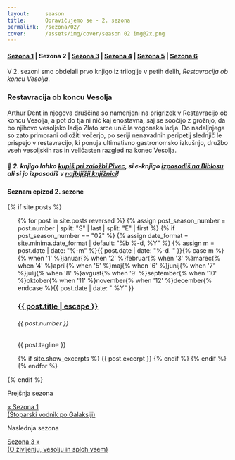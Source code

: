 ```yaml
---
layout:     season
title:      Opravičujemo se - 2. sezona
permalink:  /sezona/02/
cover:      /assets/img/cover/season 02 img@2x.png
---
```


#### [Sezona 1](../01) | Sezona 2 | [Sezona 3](../03) | [Sezona 4](../04) | [Sezona 5](../05) | [Sezona 6](../06)

V 2. sezoni smo obdelali prvo knjigo iz trilogije v petih delih, *Restavracija ob koncu Vesolja*.

### Restavracija ob koncu Vesolja

Arthur Dent in njegova druščina so namenjeni na prigrizek v Restavracijo ob koncu Vesolja, a pot do tja ni nič kaj enostavna, saj se soočijo z grožnjo, da bo njihovo vesoljsko ladjo Zlato srce uničila vogonska ladja. Do nadaljnjega so zato primorani odložiti večerjo, po seriji nenavadnih peripetij slednjič le prispejo v restavracijo, ki ponuja ultimativno gastronomsko izkušnjo, družbo vseh vesoljskih ras in veličasten razgled na konec Vesolja.

##### 📖 2. knjigo lahko [kupiš pri založbi Pivec](https://zalozba-pivec.com/knjigarna/restavracija-ob-koncu-vesolja/), si e-knjigo [izposodiš na Biblosu](https://www.biblos.si/isbn/9789616897938) ali si jo izposodiš v [najbljižji knjižnici](https://www.cobiss.si/)!


#### Seznam epizod 2. sezone

{% if site.posts %}
  <ul class="post-list">
    {% for post in site.posts reversed %}
      {% assign post_season_number = post.number | split: "S" | last | split: "E" | first %}
      {% if post_season_number == "02" %}
        <!-- Display the post details -->
        {% assign date_format = site.minima.date_format | default: "%b %-d, %Y" %}
    <time class="post-meta">{% assign m = post.date | date: "%-m" %}{{ post.date | date: "%-d. " }}{% case m %}{% when '1' %}januar{% when '2' %}februar{% when '3' %}marec{% when '4' %}april{% when '5' %}maj{% when '6' %}junij{% when '7' %}julij{% when '8' %}avgust{% when '9' %}september{% when '10' %}oktober{% when '11' %}november{% when '12' %}december{% endcase %}{{ post.date | date: " %Y" }}</time>
        <h3>
          <a class="post-link" href="{{ post.url | relative_url }}">
            {{ post.title | escape }} 
          </a>
        </h3>
        <h6 class="post-number">{{ post.number }}</h6>
        <p>{{ post.tagline }}</p>
        {% if site.show_excerpts %}
          {{ post.excerpt }}
        {% endif %}
      {% endif %}
    {% endfor %}
  </ul>
{% endif %}

<!-- Prev next -->
<div class="prev-next-post">
  <div class="prev-next-post-wrapper">  
      <div class="prev-next-post-col prev-next-post-col-1">
        <p class="page-heading">Prejšnja sezona</p>
        <a class="previous" href="../01/">&laquo; Sezona 1 <br />(Štoparski vodnik po Galaksiji)</a>
      </div>
      <div class="prev-next-post-col prev-next-post-col-2">
        <p class="page-heading">Naslednja sezona</p>
        <a class="next" href="../03/">Sezona 3 &raquo; <br />(O življenju, vesolju in sploh vsem)</a>
      </div>            
  </div>
</div>
